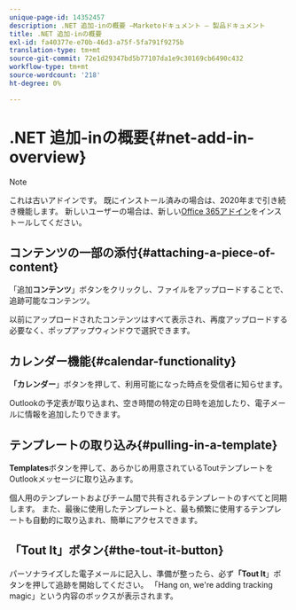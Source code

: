 ```yaml
---
unique-page-id: 14352457
description: .NET 追加-inの概要 —Marketoドキュメント — 製品ドキュメント
title: .NET 追加-inの概要
exl-id: fa40377e-e70b-46d3-a75f-5fa791f9275b
translation-type: tm+mt
source-git-commit: 72e1d29347bd5b77107da1e9c30169cb6490c432
workflow-type: tm+mt
source-wordcount: '218'
ht-degree: 0%

---
```


# .NET 追加-inの概要{#net-add-in-overview}

>[!NOTE]
>
>これは古いアドインです。 既にインストール済みの場合は、2020年まで引き続き機能します。 新しいユーザーの場合は、新しい[Office 365アドイン](https://s3.amazonaws.com/tout-user-store/outlook-mac/assets/install_tout_add-in_outlook_mac.pdf)をインストールしてください。

## コンテンツの一部の添付{#attaching-a-piece-of-content}

「追加&#x200B;**コンテンツ**」ボタンをクリックし、ファイルをアップロードすることで、追跡可能なコンテンツ。

以前にアップロードされたコンテンツはすべて表示され、再度アップロードする必要なく、ポップアップウィンドウで選択できます。

## カレンダー機能{#calendar-functionality}

**「カレンダー**」ボタンを押して、利用可能になった時点を受信者に知らせます。

Outlookの予定表が取り込まれ、空き時間の特定の日時を追加したり、電子メールに情報を追加したりできます。

## テンプレートの取り込み{#pulling-in-a-template}

**Templates**&#x200B;ボタンを押して、あらかじめ用意されているToutテンプレートをOutlookメッセージに取り込みます。

個人用のテンプレートおよびチーム間で共有されるテンプレートのすべてと同期します。 また、最後に使用したテンプレートと、最も頻繁に使用するテンプレートも自動的に取り込まれ、簡単にアクセスできます。

## 「Tout It」ボタン{#the-tout-it-button}

パーソナライズした電子メールに記入し、準備が整ったら、必ず&#x200B;**「Tout It**」ボタンを押して追跡を開始してください。 「Hang on, we&#39;re adding tracking magic」という内容のボックスが表示されます。
